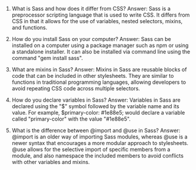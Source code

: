 1. What is Sass and how does it differ from CSS?
Answer: Sass is a preprocessor scripting language that is used to write CSS. It differs from CSS in that it allows for the use of variables, nested selectors, mixins, and functions.

2. How do you install Sass on your computer?
Answer: Sass can be installed on a computer using a package manager such as npm or using a standalone installer. It can also be installed via command line using the command "gem install sass".

3. What are mixins in Sass?
Answer: Mixins in Sass are reusable blocks of code that can be included in other stylesheets. They are similar to functions in traditional programming languages, allowing developers to avoid repeating CSS code across multiple selectors.

4. How do you declare variables in Sass?
Answer: Variables in Sass are declared using the "$" symbol followed by the variable name and its value. For example, $primary-color: #1e88e5; would declare a variable called "primary-color" with the value "#1e88e5".

5. What is the difference between @import and @use in Sass?
Answer: @import is an older way of importing Sass modules, whereas @use is a newer syntax that encourages a more modular approach to stylesheets. @use allows for the selective import of specific members from a module, and also namespace the included members to avoid conflicts with other variables and mixins.